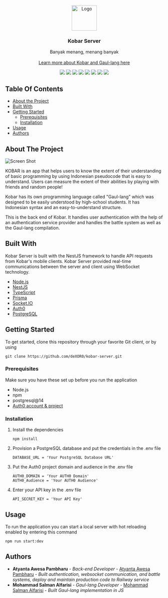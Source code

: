 <br/>
<p align="center">
  <a href="https://github.com/deXOR0/kobar-server">
    <img src="https://media.discordapp.net/attachments/846612997836505088/1072917704018763786/Kobar.png?width=676&height=676" alt="Logo" width="80" height="80">
  </a>

  <h3 align="center">Kobar Server</h3>

  <p align="center">
    Banyak menang, menang banyak
    <br/>
    <br/>
    <a href="https://gaul-lang.up.railway.app/">Learn more about Kobar and Gaul-lang here</a>
  </p>
</p>

<p align="center">
  <img src="https://img.shields.io/badge/Node.js-339933.svg?style=for-the-badge&logo=nodedotjs&logoColor=white" />
  <img src="https://img.shields.io/badge/NestJS-E0234E.svg?style=for-the-badge&logo=NestJS&logoColor=white" />
  <img src="https://img.shields.io/badge/TypeScript-3178C6.svg?style=for-the-badge&logo=TypeScript&logoColor=white" />
  <img src="https://img.shields.io/badge/Prisma-2D3748.svg?style=for-the-badge&logo=Prisma&logoColor=white" />
  <img src="https://img.shields.io/badge/Socket.io-010101.svg?style=for-the-badge&logo=socketdotio&logoColor=white" />
  <img src="https://img.shields.io/badge/PostgreSQL-4169E1.svg?style=for-the-badge&logo=PostgreSQL&logoColor=white" />
  <img src="https://img.shields.io/badge/Auth0-EB5424.svg?style=for-the-badge&logo=Auth0&logoColor=white" />
  <img src="https://img.shields.io/badge/Railway-0B0D0E.svg?style=for-the-badge&logo=Railway&logoColor=white" />
</p>

## Table Of Contents

* [About the Project](#about-the-project)
* [Built With](#built-with)
* [Getting Started](#getting-started)
  * [Prerequisites](#prerequisites)
  * [Installation](#installation)
* [Usage](#usage)
* [Authors](#authors)

## About The Project

![Screen Shot](https://media.discordapp.net/attachments/846612997836505088/1072918679668396052/Banner_Kobar.jpg?width=1440&height=360)

KOBAR is an app that helps users to know the extent of their understanding of basic programming by using Indonesian pseudocode that is easy to understand. Users can measure the extent of their abilities by playing with friends and random people!

Kobar has its own programming language called "Gaul-lang" which was designed to be easily understood by high-school students. It has Indonesian syntax and an easy-to-understand structure. 

This is the back end of Kobar. It handles user authentication with the help of an authentication service provider and handles the battle system as well as the Gaul-lang compilation.

## Built With

Kobar Server is built with the NestJS framework to handle API requests from Kobar's mobile clients. Kobar Server provided real-time communications between the server and client using WebSocket technology.

* [Node.js](https://nodejs.org/en/nes)
* [NestJS](https://nestjs.com/)
* [TypeScript](https://www.typescriptlang.org/)
* [Prisma](https://www.prisma.io/)
* [Socket.IO](https://socket.io/)
* [Auth0](https://auth0.com/)
* [PostgreSQL](https://www.postgresql.org/)

## Getting Started

To get started, clone this repository through your favorite Git client, or by using 
```
git clone https://github.com/deXOR0/kobar-server.git
```

### Prerequisites

Make sure you have these set up before you run the application
* Node.js
* npm
* postgresql@14
* [Auth0 account & project](https://auth0.com/docs/get-started)

### Installation

1. Install the dependencies
    ```
    npm install
    ```

2. Provision a PostgreSQL database and put the credentials in the .env file
    ```
    DATABASE_URL = 'Your PostgreSQL Database URL'
    ```

3. Put the Auth0 project domain and audience in the .env file
    ```
    AUTH0_DOMAIN = 'Your AUTH0 Domain'
    AUTH0_Audience = 'Your AUTH0 Audience'
    ```

4. Enter your API key in the .env file
    ```
    API_SECRET_KEY = 'Your API Key'
    ```

## Usage

To run the application you can start a local server with hot reloading enabled by entering this command
```
npm run start:dev
```

## Authors

* **Atyanta Awesa Pambharu** - *Back-end Developer* - [Atyanta Awesa Pambharu](https://github.com/deXOR0/) - *Built authentication, websocket communication, and battle systems, deploy and maintain production code to Railway service*
* **Mohammad Salman Alfarisi** - *Gaul-lang Developer* - [Mohammad Salman Alfarisi](https://github.com/m-salman-a/) - *Built Gaul-lang implementation in JS*
